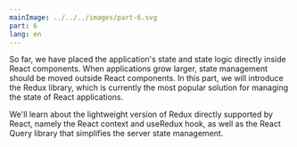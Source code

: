 ```yaml
---
mainImage: ../../../images/part-6.svg
part: 6
lang: en
---
```


<div class="intro">

So far, we have placed the application's state and state logic directly inside React components.
When applications grow larger, state management should be moved outside React components.
In this part, we will introduce the Redux library, which is currently the most popular solution for managing the state of React applications.

We'll learn about the lightweight version of Redux directly supported by React, namely the React context and useRedux hook,
as well as the React Query library that simplifies the server state management.

</div>
